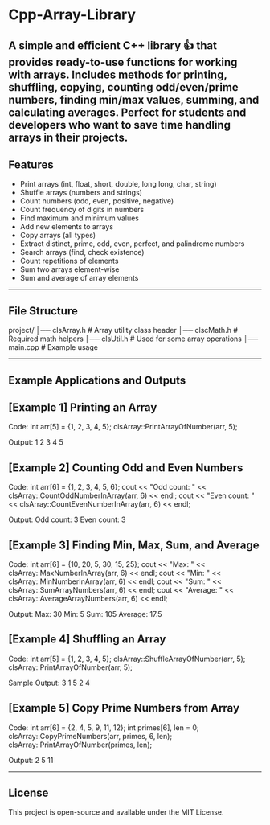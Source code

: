 # Cpp-Array-Library
A simple and efficient C++ library  👍 that provides ready-to-use functions for working with arrays. Includes methods for printing, shuffling, copying, counting odd/even/prime numbers, finding min/max values, summing, and calculating averages.  Perfect for students and developers who want to save time handling arrays in their projects.
------------------------------------------------------------
Features
------------------------------------------------------------
- Print arrays (int, float, short, double, long long, char, string)
- Shuffle arrays (numbers and strings)
- Count numbers (odd, even, positive, negative)
- Count frequency of digits in numbers
- Find maximum and minimum values
- Add new elements to arrays
- Copy arrays (all types)
- Extract distinct, prime, odd, even, perfect, and palindrome numbers
- Search arrays (find, check existence)
- Count repetitions of elements
- Sum two arrays element-wise
- Sum and average of array elements

------------------------------------------------------------
File Structure
------------------------------------------------------------
project/
│── clsArray.h     # Array utility class header
│── clscMath.h     # Required math helpers
│── clsUtil.h      # Used for some array operations
│── main.cpp       # Example usage

------------------------------------------------------------
Example Applications and Outputs
------------------------------------------------------------

[Example 1] Printing an Array
------------------------------
Code:
    int arr[5] = {1, 2, 3, 4, 5};
    clsArray::PrintArrayOfNumber(arr, 5);

Output:
    1 2 3 4 5


[Example 2] Counting Odd and Even Numbers
-----------------------------------------
Code:
    int arr[6] = {1, 2, 3, 4, 5, 6};
    cout << "Odd count: " << clsArray::CountOddNumberInArray(arr, 6) << endl;
    cout << "Even count: " << clsArray::CountEvenNumberInArray(arr, 6) << endl;

Output:
    Odd count: 3
    Even count: 3


[Example 3] Finding Min, Max, Sum, and Average
-----------------------------------------------
Code:
    int arr[6] = {10, 20, 5, 30, 15, 25};
    cout << "Max: " << clsArray::MaxNumberInArray(arr, 6) << endl;
    cout << "Min: " << clsArray::MinNumberInArray(arr, 6) << endl;
    cout << "Sum: " << clsArray::SumArrayNumbers(arr, 6) << endl;
    cout << "Average: " << clsArray::AverageArrayNumbers(arr, 6) << endl;

Output:
    Max: 30
    Min: 5
    Sum: 105
    Average: 17.5


[Example 4] Shuffling an Array
-------------------------------
Code:
    int arr[5] = {1, 2, 3, 4, 5};
    clsArray::ShuffleArrayOfNumber(arr, 5);
    clsArray::PrintArrayOfNumber(arr, 5);

Sample Output:
    3 1 5 2 4


[Example 5] Copy Prime Numbers from Array
------------------------------------------
Code:
    int arr[6] = {2, 4, 5, 9, 11, 12};
    int primes[6], len = 0;
    clsArray::CopyPrimeNumbers(arr, primes, 6, len);
    clsArray::PrintArrayOfNumber(primes, len);

Output:
    2 5 11

------------------------------------------------------------
License
------------------------------------------------------------
This project is open-source and available under the MIT License.

